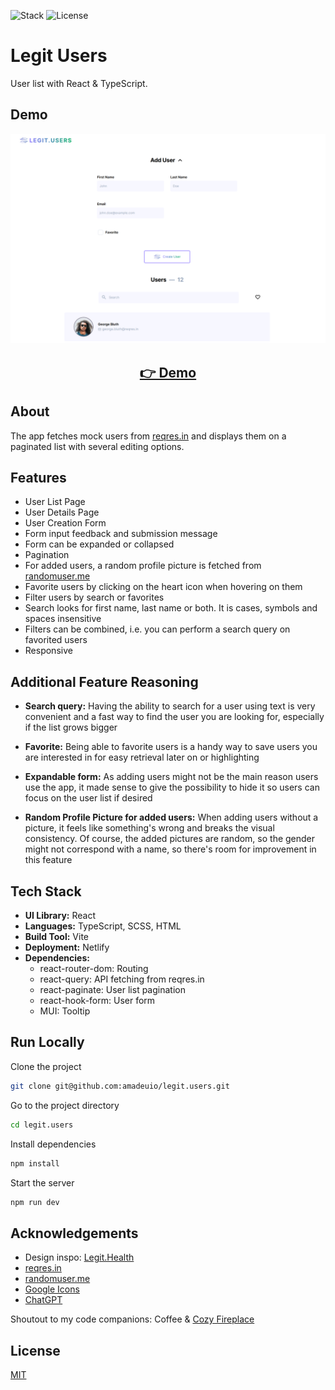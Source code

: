 ![Stack](https://img.shields.io/badge/Stack-React_|_TypeScript-149eca)
![License](https://img.shields.io/badge/License-MIT-green)

# Legit Users

User list with React & TypeScript.

## Demo

<p align="center">
  <img src="public/screenshots/screenshot.png" width="650px" alt="screenshot">
</p>
<h2 align="center">
  <a href="https://legitusers.netlify.app">👉 Demo</a>
</h2>

## About

The app fetches mock users from [reqres.in](https://reqres.in/) and displays them on a paginated list with several editing options.

## Features

- User List Page
- User Details Page
- User Creation Form
- Form input feedback and submission message
- Form can be expanded or collapsed
- Pagination
- For added users, a random profile picture is fetched from [randomuser.me](https://randomuser.me/)
- Favorite users by clicking on the heart icon when hovering on them
- Filter users by search or favorites
- Search looks for first name, last name or both. It is cases, symbols and spaces insensitive
- Filters can be combined, i.e. you can perform a search query on favorited users
- Responsive

## Additional Feature Reasoning

- **Search query:** Having the ability to search for a user using text is very convenient and a fast way to find the user you are looking for, especially if the list grows bigger

- **Favorite:** Being able to favorite users is a handy way to save users you are interested in for easy retrieval later on or highlighting

- **Expandable form:** As adding users might not be the main reason users use the app, it made sense to give the possibility to hide it so users can focus on the user list if desired

- **Random Profile Picture for added users:** When adding users without a picture, it feels like something's wrong and breaks the visual consistency. Of course, the added pictures are random, so the gender might not correspond with a name, so there's room for improvement in this feature

## Tech Stack

- **UI Library:** React
- **Languages:** TypeScript, SCSS, HTML
- **Build Tool:** Vite
- **Deployment:** Netlify
- **Dependencies:**
  - react-router-dom: Routing
  - react-query: API fetching from reqres.in
  - react-paginate: User list pagination
  - react-hook-form: User form
  - MUI: Tooltip

## Run Locally

Clone the project

```bash
git clone git@github.com:amadeuio/legit.users.git
```

Go to the project directory

```bash
cd legit.users
```

Install dependencies

```bash
npm install
```

Start the server

```bash
npm run dev
```

## Acknowledgements

- Design inspo: [Legit.Health](https://legit.health/)
- [reqres.in](https://reqres.in/)
- [randomuser.me](https://randomuser.me/)
- [Google Icons](https://fonts.google.com/icons)
- [ChatGPT](https://chat.openai.com)

Shoutout to my code companions: Coffee & [Cozy Fireplace](https://www.youtube.com/watch?v=ze-TjhwceFE)

## License

[MIT](https://choosealicense.com/licenses/mit/)
